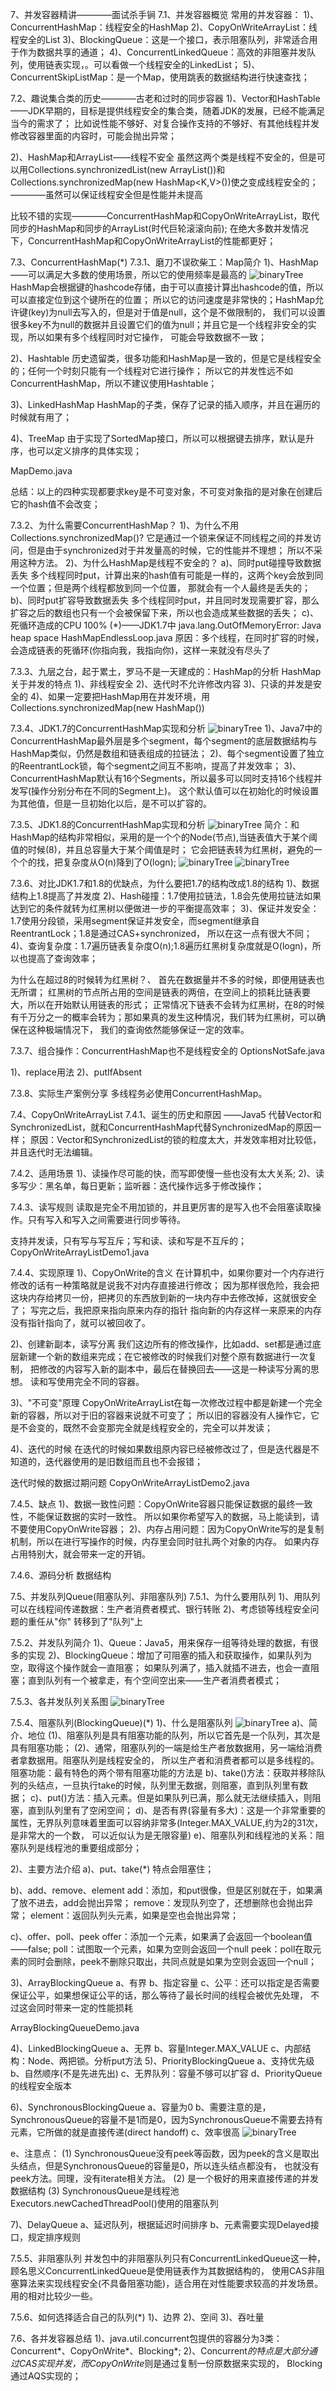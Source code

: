 7、并发容器精讲————面试杀手锏
7.1、并发容器概览
常用的并发容器：
1)、ConcurrentHashMap：线程安全的HashMap
2)、CopyOnWriteArrayList：线程安全的List
3)、BlockingQueue：这是一个接口，表示阻塞队列，非常适合用于作为数据共享的通道；
4)、ConcurrentLinkedQueue：高效的非阻塞并发队列，使用链表实现，。可以看做一个线程安全的LinkedList；
5)、ConcurrentSkipListMap：是一个Map，使用跳表的数据结构进行快速查找；

7.2、趣说集合类的历史————古老和过时的同步容器
1)、Vector和HashTable——JDK早期的，目标是提供线程安全的集合类，随着JDK的发展，已经不能满足当今的需求了；
比如说性能不够好、对复合操作支持的不够好、有其他线程并发修改容器里面的内容时，可能会抛出异常；

2)、HashMap和ArrayList——线程不安全
虽然这两个类是线程不安全的，但是可以用Collections.synchronizedList(new ArrayList<E>())和
Collections.synchronizedMap(new HashMap<K,V>())使之变成线程安全的；
————虽然可以保证线程安全但是性能并未提高

比较不错的实现————ConcurrentHashMap和CopyOnWriteArrayList，取代同步的HashMap和同步的ArrayList(时代巨轮滚滚向前);
在绝大多数并发情况下，ConcurrentHashMap和CopyOnWriteArrayList的性能都更好；

7.3、ConcurrentHashMap(*)
7.3.1、磨刀不误砍柴工：Map简介
1)、HashMap——可以满足大多数的使用场景，所以它的使用频率是最高的
![binaryTree](../img/Map.png "binaryTree")
HashMap会根据键的hashcode存储，由于可以直接计算出hashcode的值，所以可以直接定位到这个键所在的位置；
所以它的访问速度是非常快的；HashMap允许键(key)为null去写入的，但是对于值是null，这个是不做限制的，
我们可以设置很多key不为null的数据并且设置它们的值为null；并且它是一个线程非安全的实现，所以如果有多个线程同时对它操作，
可能会导致数据不一致；

2)、Hashtable
历史遗留类，很多功能和HashMap是一致的，但是它是线程安全的；任何一个时刻只能有一个线程对它进行操作；
所以它的并发性远不如ConcurrentHashMap，所以不建议使用Hashtable；

3)、LinkedHashMap
HashMap的子类，保存了记录的插入顺序，并且在遍历的时候就有用了；

4)、TreeMap
由于实现了SortedMap接口，所以可以根据键去排序，默认是升序，也可以定义排序的具体实现；

MapDemo.java

总结：以上的四种实现都要求key是不可变对象，不可变对象指的是对象在创建后它的hash值不会改变；

7.3.2、为什么需要ConcurrentHashMap？
1)、为什么不用Collections.synchronizedMap()?
它是通过一个锁来保证不同线程之间的并发访问，但是由于synchronized对于并发量高的时候，它的性能并不理想；
所以不采用这种方法。
2)、为什么HashMap是线程不安全的？
 a)、同时put碰撞导致数据丢失
  多个线程同时put，计算出来的hash值有可能是一样的，这两个key会放到同一个位置；但是两个线程都放到同一个位置，
  那就会有一个人最终是丢失的；
 b)、同时put扩容导致数据丢失
  多个线程同时put，并且同时发现需要扩容，那么扩容之后的数组也只有一个会被保留下来，所以也会造成某些数据的丢失；
 c)、死循环造成的CPU 100% (*)——JDK1.7中
 java.lang.OutOfMemoryError: Java heap space
 HashMapEndlessLoop.java
 原因：多个线程，在同时扩容的时候，会造成链表的死循环(你指向我，我指向你)，这样一来就没有尽头了
  
7.3.3、九层之台，起于累土，罗马不是一天建成的：HashMap的分析
HashMap关于并发的特点
1)、非线程安全
2)、迭代时不允许修改内容
3)、只读的并发是安全的
4)、如果一定要把HashMap用在并发环境，用Collections.synchronizedMap(new HashMap())

7.3.4、JDK1.7的ConcurrentHashMap实现和分析
![binaryTree](../img/Java7_ConcurrentHashMap.png "binaryTree")
1)、Java7中的ConcurrentHashMap最外层是多个segment，每个segment的底层数据结构与HashMap类似，仍然是数组和链表组成的拉链法；
2)、每个segment设置了独立的ReentrantLock锁，每个segment之间互不影响，提高了并发效率；
3)、ConcurrentHashMap默认有16个Segments，所以最多可以同时支持16个线程并发写(操作分别分布在不同的Segment上)。
这个默认值可以在初始化的时候设置为其他值，但是一旦初始化以后，是不可以扩容的。

7.3.5、JDK1.8的ConcurrentHashMap实现和分析
![binaryTree](../img/Java8_ConcurrentHashMap.png "binaryTree")
简介：和HashMap的结构非常相似，采用的是一个个的Node(节点),当链表值大于某个阈值的时候(8)，并且总容量大于某个阈值是时；
它会把链表转为红黑树，避免的一个个的找，把复杂度从O(n)降到了O(logn);
![binaryTree](../img/ConcurrentHashMap_putVal流程.png "binaryTree")
![binaryTree](../img/ConcurrentHashMap_get流程.png "binaryTree")

7.3.6、对比JDK1.7和1.8的优缺点，为什么要把1.7的结构改成1.8的结构
1)、数据结构上1.8提高了并发度
2)、Hash碰撞：1.7使用拉链法，1.8会先使用拉链法如果达到它的条件就转为红黑树以便做进一步的平衡提高效率；
3)、保证并发安全：1.7使用分段锁，采用segment保证并发安全，而segment继承自ReentrantLock；1.8是通过CAS+synchronized，
所以在这一点有很大不同；
4)、查询复杂度：1.7遍历链表复杂度O(n);1.8遍历红黑树复杂度就是O(logn)，所以也提高了查询效率；

为什么在超过8的时候转为红黑树？、
首先在数据量并不多的时候，即便用链表也无所谓；
红黑树的节点所占用的空间是链表的两倍，在空间上的损耗比链表要大，所以在开始默认用链表的形式；
正常情况下链表不会转为红黑树，在8的时候有千万分之一的概率会转为；那如果真的发生这种情况，我们转为红黑树，可以确保在这种极端情况下，
我们的查询依然能够保证一定的效率。

7.3.7、组合操作：ConcurrentHashMap也不是线程安全的
OptionsNotSafe.java

1)、replace用法
2)、putIfAbsent

7.3.8、实际生产案例分享
多线程务必使用ConcurrentHashMap。

7.4、CopyOnWriteArrayList
7.4.1、诞生的历史和原因
——Java5
代替Vector和SynchronizedList，就和ConcurrentHashMap代替SynchronizedMap的原因一样；
原因：Vector和SynchronizedList的锁的粒度太大，并发效率相对比较低，并且迭代时无法编辑。

7.4.2、适用场景
1)、读操作尽可能的快，而写即使慢一些也没有太大关系;
2)、读多写少：黑名单，每日更新；监听器：迭代操作远多于修改操作；

7.4.3、读写规则
读取是完全不用加锁的，并且更厉害的是写入也不会阻塞读取操作。只有写入和写入之间需要进行同步等待。

支持并发读，只有写与写互斥；写和读、读和写是不互斥的；
CopyOnWriteArrayListDemo1.java

7.4.4、实现原理
1)、CopyOnWrite的含义
在计算机中，如果你要对一个内存进行修改的话有一种策略就是说我不对内存直接进行修改；
因为那样很危险，我会把这块内存给拷贝一份，把拷贝的东西放到新的一块内存中去修改掉，这就很安全了；
写完之后，我把原来指向原来内存的指针 指向新的内存这样一来原来的内存没有指针指向了，就可以被回收了。

2)、创建新副本，读写分离
我们这边所有的修改操作，比如add、set都是通过底层新建一个新的数组来完成；在它被修改的时候我们对整个原有数据进行一次复制，
把修改的内容写入新的副本中，最后在替换回去——这是一种读写分离的思想。
读和写使用完全不同的容器。

3)、"不可变"原理
CopyOnWriteArrayList在每一次修改过程中都是新建一个完全新的容器，所以对于旧的容器来说就不可变了；
所以旧的容器没有人操作它，它是不会变的，既然不会变那完全就是线程安全的，完全可以并发读；

4)、迭代的时候
在迭代的时候如果数组原内容已经被修改过了，但是迭代器是不知道的，迭代器使用的是旧数组而且也不会报错；

迭代时候的数据过期问题
CopyOnWriteArrayListDemo2.java

7.4.5、缺点
1)、数据一致性问题：CopyOnWrite容器只能保证数据的最终一致性，不能保证数据的实时一致性。
所以如果你希望写入的数据，马上能读到，请不要使用CopyOnWrite容器；
2)、内存占用问题：因为CopyOnWrite写的是复制机制，所以在进行写操作的时候，内存里会同时驻扎两个对象的内存。
如果内存占用特别大，就会带来一定的开销。

7.4.6、源码分析
数据结构

7.5、并发队列Queue(阻塞队列、非阻塞队列)
7.5.1、为什么要用队列
1)、用队列可以在线程间传递数据：生产者消费者模式、银行转账
2)、考虑锁等线程安全问题的重任从"你" 转移到了"队列"上

7.5.2、并发队列简介
1)、Queue：Java5，用来保存一组等待处理的数据，有很多的实现
2)、BlockingQueue：增加了可阻塞的插入和获取操作，如果队列为空，取得这个操作就会一直阻塞；
如果队列满了，插入就插不进去，也会一直阻塞；直到队列有一个被拿走，有个空间空出来——生产者消费者模式；

7.5.3、各并发队列关系图
![binaryTree](../img/各并发队列关系图.png "binaryTree")

7.5.4、阻塞队列(BlockingQueue)(*)
1)、什么是阻塞队列
![binaryTree](../img/什么是阻塞队列.png "binaryTree")
 a)、简介、地位
   (1)、阻塞队列是具有阻塞功能的队列，所以它首先是一个队列，其次是具有阻塞功能；
   (2)、通常，阻塞队列的一端是给生产者放数据用，另一端给消费者拿数据用。阻塞队列是线程安全的，
   所以生产者和消费者都可以是多线程的。
 阻塞功能：最有特色的两个带有阻塞功能的方法是
 b)、take()方法：获取并移除队列的头结点，一旦执行take的时候，队列里无数据，则阻塞，直到队列里有数据；
 c)、put()方法：插入元素。但是如果队列已满，那么就无法继续插入，则阻塞，直到队列里有了空闲空间；
 d)、是否有界(容量有多大)：这是一个非常重要的属性，无界队列意味着里面可以容纳非常多(Integer.MAX_VALUE,约为2的31次，是非常大的一个数，
 可以近似认为是无限容量)
 e)、阻塞队列和线程池的关系：阻塞队列是线程池的重要组成部分；

2)、主要方法介绍
a)、put、take(*)
特点会阻塞住；

b)、add、remove、element
add：添加，和put很像，但是区别就在于，如果满了放不进去，add会抛出异常；
remove：发现队列空了，还想删除也会抛出异常；
element：返回队列头元素，如果是空也会抛出异常；

c)、offer、poll、peek
offer：添加一个元素，如果满了会返回一个boolean值——false;
poll：试图取一个元素，如果为空则会返回一个null
peek：poll在取元素的同时会删除，peek不删除只取出，共同点就是如果为空则会返回一个null；

3)、ArrayBlockingQueue
 a、有界
 b、指定容量
 c、公平：还可以指定是否需要保证公平，如果想保证公平的话，那么等待了最长时间的线程会被优先处理，
不过这会同时带来一定的性能损耗

ArrayBlockingQueueDemo.java

4)、LinkedBlockingQueue
 a、无界
 b、容量Integer.MAX_VALUE
 c、内部结构：Node、两把锁。分析put方法
5)、PriorityBlockingQueue
 a、支持优先级
 b、自然顺序(不是先进先出)
 c、无界队列：容量不够可以扩容
 d、PriorityQueue的线程安全版本
 
6)、SynchronousBlockingQueue
 a、容量为0
 b、需要注意的是，SynchronousQueue的容量不是1而是0，因为SynchronousQueue不需要去持有元素，它所做的就是直接传递(direct handoff)
 c、效率很高
![binaryTree](../img/SynchronousQueue.png "binaryTree")

 e、注意点：
  (1) SynchronousQueue没有peek等函数，因为peek的含义是取出头结点，但是SynchronousQueue的容量是0，所以连头结点都没有，
  也就没有peek方法。同理，没有iterate相关方法。
  (2) 是一个极好的用来直接传递的并发数据结构
  (3) SynchronousQueue是线程池Executors.newCachedThreadPool()使用的阻塞队列

7)、DelayQueue
 a、延迟队列，根据延迟时间排序
 b、元素需要实现Delayed接口，规定排序规则

7.5.5、非阻塞队列
并发包中的非阻塞队列只有ConcurrentLinkedQueue这一种，顾名思义ConcurrentLinkedQueue是使用链表作为其数据结构的，
使用CAS非阻塞算法来实现线程安全(不具备阻塞功能)，适合用在对性能要求较高的并发场景。用的相对比较少一些。

7.5.6、如何选择适合自己的队列(*)
1)、边界
2)、空间
3)、吞吐量

7.6、各并发容器总结
1)、java.util.concurrent包提供的容器分为3类：Concurrent*、CopyOnWrite*、Blocking*;
2)、Concurrent*的特点是大部分通过CAS实现并发，而CopyOnWrite*则是通过复制一份原数据来实现的，
Blocking通过AQS实现的；

